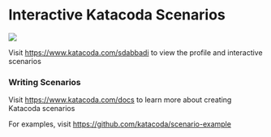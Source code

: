 # Interactive Katacoda Scenarios

[![](http://shields.katacoda.com/katacoda/sdabbadi/count.svg)](https://www.katacoda.com/sdabbadi "Get your profile on Katacoda.com")

Visit https://www.katacoda.com/sdabbadi to view the profile and interactive scenarios

### Writing Scenarios
Visit https://www.katacoda.com/docs to learn more about creating Katacoda scenarios

For examples, visit https://github.com/katacoda/scenario-example
